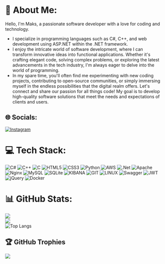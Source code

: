 # 💫 About Me:
Hello, I'm Maks, a passionate software developer with a love for coding and technology. 
- I specialize in programming languages such as C#, C++, and web development using ASP.NET within the .NET framework.
- I enjoy the intricate world of software development, where I can transform innovative ideas into functional applications. Whether it's crafting elegant code, solving complex problems, or exploring the latest advancements in the tech industry, I'm always eager to delve into the world of programming. 
- In my spare time, you'll often find me experimenting with new coding projects, contributing to open-source communities, or simply immersing myself in the endless possibilities that the digital realm offers. Let's connect and share our passion for all things code! My goal is to develop high-quality software solutions that meet the needs and expectations of clients and users.


## 🌐 Socials:
[![Instagram](https://img.shields.io/badge/Instagram-%23E4405F.svg?logo=Instagram&logoColor=white)](https://instagram.com/https://www.instagram.com/maks_filatovvv/) 

# 💻 Tech Stack:
![C#](https://img.shields.io/badge/c%23-%23239120.svg?style=for-the-badge&logo=c-sharp&logoColor=white) ![C++](https://img.shields.io/badge/c++-%2300599C.svg?style=for-the-badge&logo=c%2B%2B&logoColor=white) ![C](https://img.shields.io/badge/c-%2300599C.svg?style=for-the-badge&logo=c&logoColor=white) ![HTML5](https://img.shields.io/badge/html5-%23E34F26.svg?style=for-the-badge&logo=html5&logoColor=white) ![CSS3](https://img.shields.io/badge/css3-%231572B6.svg?style=for-the-badge&logo=css3&logoColor=white) ![Python](https://img.shields.io/badge/python-3670A0?style=for-the-badge&logo=python&logoColor=ffdd54) ![AWS](https://img.shields.io/badge/AWS-%23FF9900.svg?style=for-the-badge&logo=amazon-aws&logoColor=white) ![.Net](https://img.shields.io/badge/.NET-5C2D91?style=for-the-badge&logo=.net&logoColor=white) ![Apache](https://img.shields.io/badge/apache-%23D42029.svg?style=for-the-badge&logo=apache&logoColor=white) ![Nginx](https://img.shields.io/badge/nginx-%23009639.svg?style=for-the-badge&logo=nginx&logoColor=white) ![MySQL](https://img.shields.io/badge/mysql-%2300000f.svg?style=for-the-badge&logo=mysql&logoColor=white) ![SQLite](https://img.shields.io/badge/sqlite-%2307405e.svg?style=for-the-badge&logo=sqlite&logoColor=white) ![KIBANA](https://img.shields.io/badge/kibana-005571.svg?style=for-the-badge&logo=kibana&logoColor=white&color=%23005571) ![GIT](https://img.shields.io/badge/Git-fc6d26?style=for-the-badge&logo=git&logoColor=white) ![LINUX](https://img.shields.io/badge/Linux-FCC624?style=for-the-badge&logo=linux&logoColor=black) ![Swagger](https://img.shields.io/badge/-Swagger-%23Clojure?style=for-the-badge&logo=swagger&logoColor=white) ![JWT](https://img.shields.io/badge/JWT-black?style=for-the-badge&logo=JSON%20web%20tokens) ![jQuery](https://img.shields.io/badge/jquery-%230769AD.svg?style=for-the-badge&logo=jquery&logoColor=white) ![Docker](https://img.shields.io/badge/docker-%230db7ed.svg?style=for-the-badge&logo=docker&logoColor=white)
# 📊 GitHub Stats:
![](https://github-readme-stats.vercel.app/api?username=MoveZZZZ&theme=dark&hide_border=false&include_all_commits=true&count_private=true)<br/>
![](https://github-readme-streak-stats.herokuapp.com/?user=MoveZZZZ&theme=dark&hide_border=false)<br/>
![Top Langs](https://github-readme-stats.vercel.app/api/top-langs/?username=MoveZZZZ&hide_progress=false&exclude_repo=CloneIMDB&layout=donut)

## 🏆 GitHub Trophies
![](https://github-profile-trophy.vercel.app/?username=MoveZZZZ&theme=juicyfresh&no-frame=false&no-bg=true&margin-w=4)
<!---![](https://github-readme-stats.vercel.app/api/top-langs/?username=MoveZZZZ&theme=dark&hide_border=false&include_all_commits=true&count_private=true&exclude_repo=CloneIMDB&layout=compact)---!>


